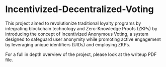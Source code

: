 # Incentivized-Decentralized-Voting
This project aimed to revolutionize traditional loyalty programs by integrating blockchain technology and Zero-Knowledge Proofs (ZKPs) by introducing the concept of Incentivized Anonymous Voting, a system designed to safeguard user anonymity while promoting active engagement by leveraging unique identifiers (UIDs) and employing ZKPs.

For a full in depth overview of the project, please look at the writeup PDF file.
